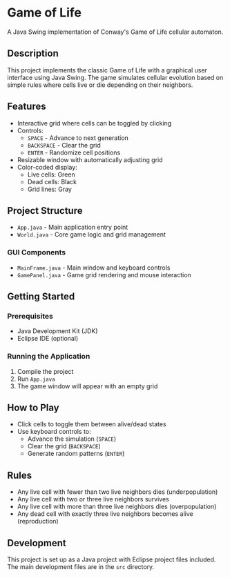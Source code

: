 # Game of Life

A Java Swing implementation of Conway's Game of Life cellular automaton.

## Description

This project implements the classic Game of Life with a graphical user interface using Java Swing. The game simulates cellular evolution based on simple rules where cells live or die depending on their neighbors.

## Features

- Interactive grid where cells can be toggled by clicking
- Controls:
  - `SPACE` - Advance to next generation
  - `BACKSPACE` - Clear the grid
  - `ENTER` - Randomize cell positions
- Resizable window with automatically adjusting grid
- Color-coded display:
  - Live cells: Green
  - Dead cells: Black
  - Grid lines: Gray

## Project Structure

- `App.java` - Main application entry point
- `World.java` - Core game logic and grid management

### GUI Components

- `MainFrame.java` - Main window and keyboard controls
- `GamePanel.java` - Game grid rendering and mouse interaction

## Getting Started

### Prerequisites

- Java Development Kit (JDK)
- Eclipse IDE (optional)

### Running the Application

1. Compile the project
2. Run `App.java`
3. The game window will appear with an empty grid

## How to Play

- Click cells to toggle them between alive/dead states
- Use keyboard controls to:
  - Advance the simulation (`SPACE`)
  - Clear the grid (`BACKSPACE`)
  - Generate random patterns (`ENTER`)

## Rules

- Any live cell with fewer than two live neighbors dies (underpopulation)
- Any live cell with two or three live neighbors survives
- Any live cell with more than three live neighbors dies (overpopulation)
- Any dead cell with exactly three live neighbors becomes alive (reproduction)

## Development

This project is set up as a Java project with Eclipse project files included. The main development files are in the `src` directory.